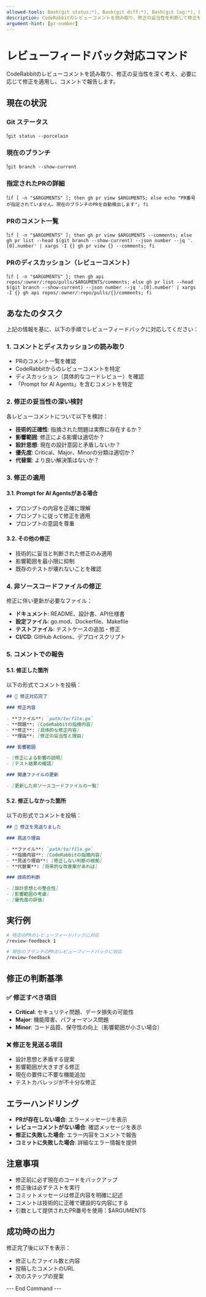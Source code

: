 ```yaml
---
allowed-tools: Bash(git status:*), Bash(git diff:*), Bash(git log:*), Bash(git add:*), Bash(git commit:*), Bash(gh pr view:*), Bash(gh pr comment:*), Bash(gh api:*)
description: CodeRabbitのレビューコメントを読み取り、修正の妥当性を判断して修正を適用し、コメントで報告する
argument-hint: [pr-number]
---
```


# レビューフィードバック対応コマンド

CodeRabbitのレビューコメントを読み取り、修正の妥当性を深く考え、必要に応じて修正を適用し、コメントで報告します。

## 現在の状況

### Git ステータス

!`git status --porcelain`

### 現在のブランチ

!`git branch --show-current`

### 指定されたPRの詳細

!`if [ -n "$ARGUMENTS" ]; then gh pr view $ARGUMENTS; else echo "PR番号が指定されていません。現在のブランチのPRを自動検出します"; fi`

### PRのコメント一覧

!`if [ -n "$ARGUMENTS" ]; then gh pr view $ARGUMENTS --comments; else gh pr list --head $(git branch --show-current) --json number --jq '.[0].number' | xargs -I {} gh pr view {} --comments; fi`

### PRのディスカッション（レビューコメント）

!`if [ -n "$ARGUMENTS" ]; then gh api repos/:owner/:repo/pulls/$ARGUMENTS/comments; else gh pr list --head $(git branch --show-current) --json number --jq '.[0].number' | xargs -I {} gh api repos/:owner/:repo/pulls/{}/comments; fi`

## あなたのタスク

上記の情報を基に、以下の手順でレビューフィードバックに対応してください：

### 1. **コメントとディスカッションの読み取り**

- PRのコメント一覧を確認
- CodeRabbitからのレビューコメントを特定
- ディスカッション（具体的なコードレビュー）を確認
- 「Prompt for AI Agents」を含むコメントを特定

### 2. **修正の妥当性の深い検討**

各レビューコメントについて以下を検討：

- **技術的正確性**: 指摘された問題は実際に存在するか？
- **影響範囲**: 修正による影響は適切か？
- **設計思想**: 現在の設計意図と矛盾しないか？
- **優先度**: Critical、Major、Minorの分類は適切か？
- **代替案**: より良い解決策はないか？

### 3. **修正の適用**

#### 3.1. **Prompt for AI Agentsがある場合**

- プロンプトの内容を正確に理解
- プロンプトに従って修正を適用
- プロンプトの意図を尊重

#### 3.2. **その他の修正**

- 技術的に妥当と判断された修正のみ適用
- 影響範囲を最小限に抑制
- 既存のテストが壊れないことを確認

### 4. **非ソースコードファイルの修正**

修正に伴い更新が必要なファイル：

- **ドキュメント**: README、設計書、API仕様書
- **設定ファイル**: go.mod、Dockerfile、Makefile
- **テストファイル**: テストケースの追加・修正
- **CI/CD**: GitHub Actions、デプロイスクリプト

### 5. **コメントでの報告**

#### 5.1. **修正した箇所**

以下の形式でコメントを投稿：

```markdown
## 🔧 修正対応完了

### 修正内容

- **ファイル**: `path/to/file.go`
- **問題**: [CodeRabbitの指摘内容]
- **修正**: [具体的な修正内容]
- **理由**: [修正の妥当性と理由]

### 影響範囲

- [修正による影響の説明]
- [テスト結果の確認]

### 関連ファイルの更新

- [更新した非ソースコードファイルの一覧]
```

#### 5.2. **修正しなかった箇所**

以下の形式でコメントを投稿：

```markdown
## 🤔 修正を見送りました

### 見送り理由

- **ファイル**: `path/to/file.go`
- **指摘内容**: [CodeRabbitの指摘内容]
- **見送り理由**: [修正しない判断の根拠]
- **代替案**: [将来的な改善案があれば]

### 技術的判断

- [設計思想との整合性]
- [影響範囲の考慮]
- [優先度の評価]
```

## 実行例

```bash
# 特定のPRのレビューフィードバックに対応
/review-feedback 1

# 現在のブランチのPRのレビューフィードバックに対応
/review-feedback
```

## 修正の判断基準

### ✅ **修正すべき項目**

- **Critical**: セキュリティ問題、データ損失の可能性
- **Major**: 機能障害、パフォーマンス問題
- **Minor**: コード品質、保守性の向上（影響範囲が小さい場合）

### ❌ **修正を見送る項目**

- 設計思想と矛盾する提案
- 影響範囲が大きすぎる修正
- 現在の要件に不要な機能追加
- テストカバレッジが不十分な修正

## エラーハンドリング

- **PRが存在しない場合**: エラーメッセージを表示
- **レビューコメントがない場合**: 確認メッセージを表示
- **修正に失敗した場合**: エラー内容をコメントで報告
- **コミットに失敗した場合**: 詳細なエラー情報を提供

## 注意事項

- 修正前に必ず現在のコードをバックアップ
- 修正後は必ずテストを実行
- コミットメッセージは修正内容を明確に記述
- コメントは技術的に正確で建設的な内容にする
- 引数として提供されたPR番号を使用：$ARGUMENTS

## 成功時の出力

修正完了後に以下を表示：

- 修正したファイル数と内容
- 投稿したコメントのURL
- 次のステップの提案

--- End Command ---
